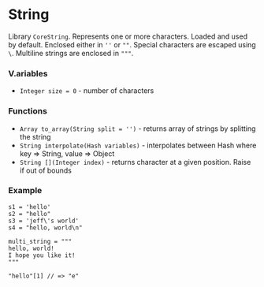 # String

Library `CoreString`. Represents one or more characters. Loaded and used by default. Enclosed either in `''` or `""`. Special characters are escaped using `\`. Multiline strings are enclosed in `"""`.

### V.ariables

* `Integer size = 0` - number of characters

### Functions

* `Array to_array(String split = '')` - returns array of strings by splitting the string
* `String interpolate(Hash variables)` - interpolates between Hash where key => String, value => Object
* `String [](Integer index)` - returns character at a given position. Raise if out of bounds

### Example

````
s1 = 'hello'
s2 = "hello"
s3 = 'jeff\'s world'
s4 = "hello, world\n"

multi_string = """
hello, world!
I hope you like it!
"""

"hello"[1] // => "e"
````



